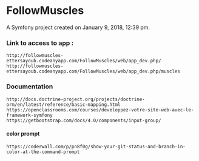FollowMuscles
=============

A Symfony project created on January 9, 2018, 12:39 pm.

### Link to access to app :
    http://followmuscles-ettersayoub.codeanyapp.com/FollowMuscles/web/app_dev.php/
    http://followmuscles-ettersayoub.codeanyapp.com/FollowMuscles/web/app_dev.php/muscles
    
### Documentation 
    http://docs.doctrine-project.org/projects/doctrine-orm/en/latest/reference/basic-mapping.html
    https://openclassrooms.com/courses/developpez-votre-site-web-avec-le-framework-symfony
    https://getbootstrap.com/docs/4.0/components/input-group/
    
#### color prompt 
    https://coderwall.com/p/pn8f0g/show-your-git-status-and-branch-in-color-at-the-command-prompt

